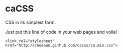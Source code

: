 caCSS
=====

CSS in its simplest form.

Just put this line of code in your web pages and voila!

	<link rel="stylesheet" href="http://cheeaun.github.com/cacss/ca.min.css">